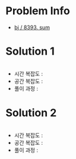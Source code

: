 # Problem Info

- [bj / 8393. sum](https://www.acmicpc.net/problem/8393)

# Solution 1

```java

```

- 시간 복잡도 :
- 공간 복잡도 :
- 풀이 과정 : 

# Solution 2

```java

```

- 시간 복잡도 :
- 공간 복잡도 :
- 풀이 과정 : 
